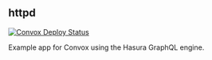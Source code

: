 ## httpd
<a href="https://github.com/convox-examples/hasura/actions"><img alt="Convox Deploy Status" src="https://github.com/convox-examples/hasura/workflows/Convox%20Deploy/badge.svg"></a>
<br>

Example app for Convox using the Hasura GraphQL engine.
